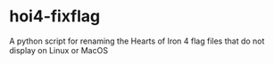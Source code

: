# hoi4-fixflag
A python script for renaming the Hearts of Iron 4 flag files that do not display on Linux or MacOS
